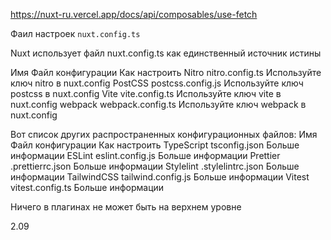 https://nuxt-ru.vercel.app/docs/api/composables/use-fetch

Фаил настроек `nuxt.config.ts` 

Nuxt использует файл nuxt.config.ts как единственный источник истины

Имя	Файл конфигурации	Как настроить
Nitro	nitro.config.ts	Используйте ключ nitro в nuxt.config
PostCSS	postcss.config.js	Используйте ключ postcss в nuxt.config
Vite	vite.config.ts	Используйте ключ vite в nuxt.config
webpack	webpack.config.ts	Используйте ключ webpack в nuxt.config

Вот список других распространенных конфигурационных файлов:
Имя	Файл конфигурации	Как настроить
TypeScript	tsconfig.json	Больше информации
ESLint	eslint.config.js	Больше информации
Prettier	.prettierrc.json	Больше информации
Stylelint	.stylelintrc.json	Больше информации
TailwindCSS	tailwind.config.js	Больше информации
Vitest	vitest.config.ts	Больше информации


Ничего в плагинах не может быть на верхнем уровне

2.09
